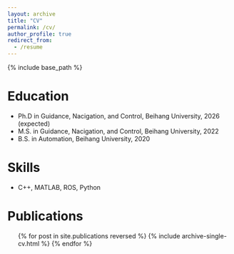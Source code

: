 ```yaml
---
layout: archive
title: "CV"
permalink: /cv/
author_profile: true
redirect_from:
  - /resume
---
```


{% include base_path %}

Education
======
* Ph.D in Guidance, Nacigation, and Control, Beihang University, 2026 (expected)
* M.S. in Guidance, Nacigation, and Control, Beihang University, 2022
* B.S. in Automation, Beihang University, 2020
  
Skills
======
* C++, MATLAB, ROS, Python

Publications
======
  <ul>{% for post in site.publications reversed %}
    {% include archive-single-cv.html %}
  {% endfor %}</ul>
  

